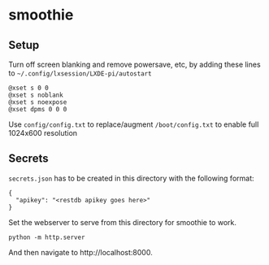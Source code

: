 # smoothie

## Setup

Turn off screen blanking and remove powersave, etc, by adding these lines to `~/.config/lxsession/LXDE-pi/autostart`

```
@xset s 0 0
@xset s noblank
@xset s noexpose
@xset dpms 0 0 0
```

Use `config/config.txt` to replace/augment `/boot/config.txt` to enable full 1024x600 resolution

## Secrets

`secrets.json` has to be created in this directory with the following format:

```
{
  "apikey": "<restdb apikey goes here>"
}
```

Set the webserver to serve from this directory for smoothie to work.

```
python -m http.server
```

And then navigate to http://localhost:8000.
